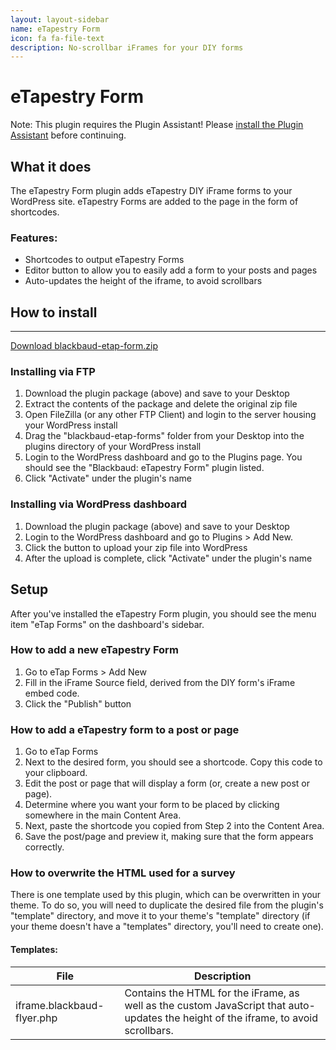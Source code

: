 ```yaml
---
layout: layout-sidebar
name: eTapestry Form
icon: fa fa-file-text
description: No-scrollbar iFrames for your DIY forms
---
```


# eTapestry Form

<p class="alert alert-warning">
    <span class="label label-warning">Note:</span> This plugin requires the Plugin Assistant! Please <a href="/wordpress-plugins/plugins/blackbaud-assistant/">install the Plugin Assistant</a> before continuing.
</p>

## What it does

The eTapestry Form plugin adds eTapestry DIY iFrame forms to your WordPress site. eTapestry Forms are added to the page in the form of shortcodes.

<h3>Features:</h3>

- Shortcodes to output eTapestry Forms
- Editor button to allow you to easily add a form to your posts and pages
- Auto-updates the height of the iframe, to avoid scrollbars

## How to install

___
<a href="http://api.blackbaud.com/services/wordpress/updater/plugins/blackbaud-etap-form.zip" target="_blank" class="btn btn-primary"><i class="fa fa-download"></i> Download blackbaud-etap-form.zip</a>

### Installing via FTP

1. Download the plugin package (above) and save to your Desktop
1. Extract the contents of the package and delete the original zip file
1. Open FileZilla (or any other FTP Client) and login to the server housing your WordPress install
1. Drag the "blackbaud-etap-forms" folder from your Desktop into the plugins directory of your WordPress install
1. Login to the WordPress dashboard and go to the Plugins page. You should see the "Blackbaud: eTapestry Form" plugin listed.
1. Click "Activate" under the plugin's name

### Installing via WordPress dashboard

1. Download the plugin package (above) and save to your Desktop
1. Login to the WordPress dashboard and go to Plugins > Add New. 
1. Click the button to upload your zip file into WordPress
1. After the upload is complete, click "Activate" under the plugin's name

## Setup

After you've installed the eTapestry Form plugin, you should see the menu item "eTap Forms" on the dashboard's sidebar.

### How to add a new eTapestry Form

1. Go to eTap Forms > Add New
1. Fill in the iFrame Source field, derived from the DIY form's iFrame embed code.
1. Click the "Publish" button

### How to add a eTapestry form to a post or page

1. Go to eTap Forms
1. Next to the desired form, you should see a shortcode. Copy this code to your clipboard.
1. Edit the post or page that will display a form (or, create a new post or page).
1. Determine where you want your form to be placed by clicking somewhere in the main Content Area.
1. Next, paste the shortcode you copied from Step 2 into the Content Area.
1. Save the post/page and preview it, making sure that the form appears correctly.

### How to overwrite the HTML used for a survey

There is one template used by this plugin, which can be overwritten in your theme. To do so, you will need to duplicate the desired file from the plugin's "template" directory, and move it to your theme's "template" directory (if your theme doesn't have a "templates" directory, you'll need to create one).

#### Templates:

<div class="table-responsive">
	<table class="table table-parameters">
	    <thead>
	        <tr>
	            <th>File</th>
	            <th>Description</th>
	        </tr>
	    </thead>
	    <tbody>
			<tr>
				<td class="file">iframe.blackbaud-flyer.php</td>
				<td>Contains the HTML for the iFrame, as well as the custom JavaScript that auto-updates the height of the iframe, to avoid scrollbars.</td>
			</tr>
		</tbody>
	</table>
</div>
